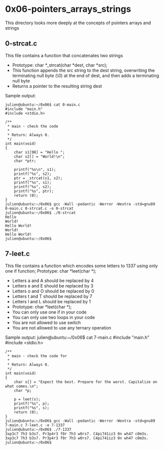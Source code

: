 # 0x06-pointers_arrays_strings


This directory looks more deeply at the concepts of pointers arrays and strings

## 0-strcat.c

This file contains a function that concatenates two strings
- Prototype: char *_strcat(char *dest, char *src);
- This function appends the src string to the dest string, overwriting the terminating null byte (\0) at the end of dest, and then adds a terminating null byte
- Returns a pointer to the resulting string dest

Sample output:

    julien@ubuntu:~/0x06$ cat 0-main.c
    #include "main.h"
    #include <stdio.h>

    /**
     * main - check the code
     *
     * Return: Always 0.
     */
    int main(void)
    {
        char s1[98] = "Hello ";
        char s2[] = "World!\n";
        char *ptr;

        printf("%s\n", s1);
        printf("%s", s2);
        ptr = _strcat(s1, s2);
        printf("%s", s1);
        printf("%s", s2);
        printf("%s", ptr);
        return (0);
    }
    julien@ubuntu:~/0x06$ gcc -Wall -pedantic -Werror -Wextra -std=gnu89 0-main.c 0-strcat.c -o 0-strcat
    julien@ubuntu:~/0x06$ ./0-strcat
    Hello
    World!
    Hello World!
    World!
    Hello World!
    julien@ubuntu:~/0x06$

## 7-leet.c
This file contains a function which encodes some letters to 1337 using only one if function;
Prototype: char *leet(char *);
- Letters a and A should be replaced by 4
- Letters e and E should be replaced by 3
- Letters o and O should be replaced by 0
- Letters t and T should be replaced by 7
- Letters l and L should be replaced by 1
- Prototype: char *leet(char *);
- You can only use one if in your code
- You can only use two loops in your code
- You are not allowed to use switch
- You are not allowed to use any ternary operation

Sample output:
    julien@ubuntu:~/0x06$ cat 7-main.c
    #include "main.h"
    #include <stdio.h>

    /**
     * main - check the code for
     *
     * Return: Always 0.
     */
    int main(void)
    {
        char s[] = "Expect the best. Prepare for the worst. Capitalize on what comes.\n";
        char *p;

        p = leet(s);
        printf("%s", p);
        printf("%s", s);
        return (0);
    }
    julien@ubuntu:~/0x06$ gcc -Wall -pedantic -Werror -Wextra -std=gnu89 7-main.c 7-leet.c -o 7-1337
    julien@ubuntu:~/0x06$ ./7-1337
    3xp3c7 7h3 b3s7. Pr3p4r3 f0r 7h3 w0rs7. C4pi741iz3 0n wh47 c0m3s.
    3xp3c7 7h3 b3s7. Pr3p4r3 f0r 7h3 w0rs7. C4pi741iz3 0n wh47 c0m3s.
    julien@ubuntu:~/0x06$
